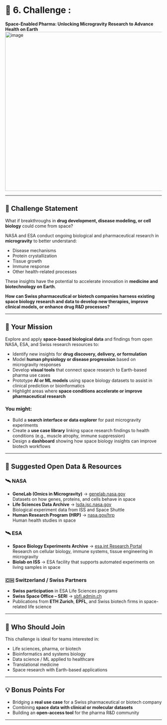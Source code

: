 # 💊 6. Challenge :  
**Space-Enabled Pharma: Unlocking Microgravity Research to Advance Health on Earth**  
<img width="659" height="512" alt="image" src="https://github.com/user-attachments/assets/3f113779-8a15-417b-9a1c-1b54b198035a" />

---

## 🧩 Challenge Statement  
What if breakthroughs in **drug development, disease modeling, or cell biology** could come from space?  

NASA and ESA conduct ongoing biological and pharmaceutical research in **microgravity** to better understand:  
- Disease mechanisms  
- Protein crystallization  
- Tissue growth  
- Immune response  
- Other health-related processes  

These insights have the potential to accelerate innovation in **medicine and biotechnology on Earth**.  

**How can Swiss pharmaceutical or biotech companies harness existing space biology research and data to develop new therapies, improve clinical models, or enhance drug R&D processes?**  

---

## 🚀 Your Mission  
Explore and apply **space-based biological data** and findings from open NASA, ESA, and Swiss research resources to:  

- Identify new insights for **drug discovery, delivery, or formulation**  
- Model **human physiology or disease progression** based on microgravity responses  
- Develop **visual tools** that connect space research to Earth-based pharma use cases  
- Prototype **AI or ML models** using space biology datasets to assist in clinical prediction or bioinformatics  
- Highlight areas where **space conditions accelerate or improve pharmaceutical research**  

### You might:  
- Build a **search interface or data explorer** for past microgravity experiments  
- Create a **use case library** linking space research findings to health conditions (e.g., muscle atrophy, immune suppression)  
- Design a **dashboard** showing how space biology insights can improve biotech workflows  

---

## 🧬 Suggested Open Data & Resources  

### 🛰️ NASA  
- **GeneLab (Omics in Microgravity)** → [genelab.nasa.gov](https://genelab.nasa.gov/)  
  Datasets on how genes, proteins, and cells behave in space  
- **Life Sciences Data Archive** → [lsda.jsc.nasa.gov](https://lsda.jsc.nasa.gov/)  
  Biological experiment data from ISS and Space Shuttle  
- **Human Research Program (HRP)** → [nasa.gov/hrp](https://www.nasa.gov/hrp)  
  Human health studies in space  

### 🛰️ ESA  
- **Space Biology Experiments Archive** → [esa.int Research Portal](https://www.esa.int/Science_Exploration/Human_and_Robotic_Exploration/Research)  
  Research on cellular biology, immune systems, tissue engineering in microgravity  
- **Biolab on ISS** → ESA facility that supports automated experiments on living samples in space  

### 🇨🇭 Switzerland / Swiss Partners  
- **Swiss participation** in ESA Life Sciences programs  
- **Swiss Space Office – SERI** → [sbfi.admin.ch](https://www.sbfi.admin.ch)  
- Publications from **ETH Zurich**, **EPFL**, and Swiss biotech firms in space-related life science  

---

## 🧠 Who Should Join  
This challenge is ideal for teams interested in:  
- Life sciences, pharma, or biotech  
- Bioinformatics and systems biology  
- Data science / ML applied to healthcare  
- Translational medicine  
- Space research with Earth-based applications  

---

## 💡 Bonus Points For  
- Bridging a **real use case** for a Swiss pharmaceutical or biotech company  
- Combining **space data with clinical or molecular datasets**  
- Building an **open-access tool** for the pharma R&D community  

---
